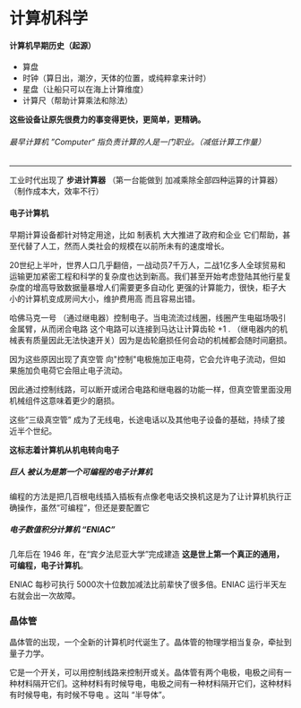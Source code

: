 # 计算机科学

#### 计算机早期历史（起源）

- 算盘
- 时钟（算日出，潮汐，天体的位置，或纯粹拿来计时）
- 星盘（让船只可以在海上计算维度）
- 计算尺（帮助计算乘法和除法）

**这些设备让原先很费力的事变得更快，更简单，更精确。**

###### 最早计算机 ”Computer“ 指负责计算的人是一门职业。（减低计算工作量）

<hr/>

工业时代出现了 **步进计算器** （第一台能做到 加减乘除全部四种运算的计算器）（制作成本大，效率不行）

#### 电子计算机

早期计算设备都针对特定用途，比如 制表机 大大推进了政府和企业  它们帮助，甚至代替了人工，然而人类社会的规模在以前所未有的速度增长。

20世纪上半叶，世界人口几乎翻倍，一战动员7千万人，二战1亿多人全球贸易和运输更加紧密工程和科学的复杂度也达到新高。我们甚至开始考虑登陆其他行星复杂度的增高导致数据量暴增人们需要更多自动化 更强的计算能力，很快，柜子大小的计算机变成房间大小，维护费用高 而且容易出错。

哈佛马克一号 （通过继电器）控制电子。当电流流过线圈，线圈产生电磁场吸引金属臂，从而闭合电路 这个电路可以连接到马达让计算齿轮 +1 . （继电器内的机械表有质量因此无法快速开关）因为是齿轮磨损任何会动的机械都会随时间磨损。

因为这些原因出现了真空管 向"控制"电极施加正电荷，它会允许电子流动，但如果施加负电荷它会阻止电子流动。

因此通过控制线路，可以断开或闭合电路和继电器的功能一样，但真空管里面没用机械组件这意味着更少的磨损。

这些“三级真空管” 成为了无线电，长途电话以及其他电子设备的基础，持续了接近半个世纪。	

**这标志着计算机从机电转向电子**

##### 巨人 被认为是第一个可编程的电子计算机

编程的方法是把几百根电线插入插板有点像老电话交换机这是为了让计算机执行正确操作，虽然“可编程”，但还是要配置它

##### 电子数值积分计算机 “ENIAC”

几年后在 1946 年，在“宾夕法尼亚大学”完成建造 **这是世上第一个真正的通用，可编程，电子计算机**。

ENIAC 每秒可执行 5000次十位数加减法比前辈快了很多倍。ENIAC  运行半天左右就会出一次故障。

### 晶体管

晶体管的出现，一个全新的计算机时代诞生了。晶体管的物理学相当复杂，牵扯到量子力学。

它是一个开关，可以用控制线路来控制开或关。晶体管有两个电极，电极之间有一种材料隔开它们。这种材料有时候导电，电极之间有一种材料隔开它们，这种材料有时候导电，有时候不导电 。这叫 “半导体”。











